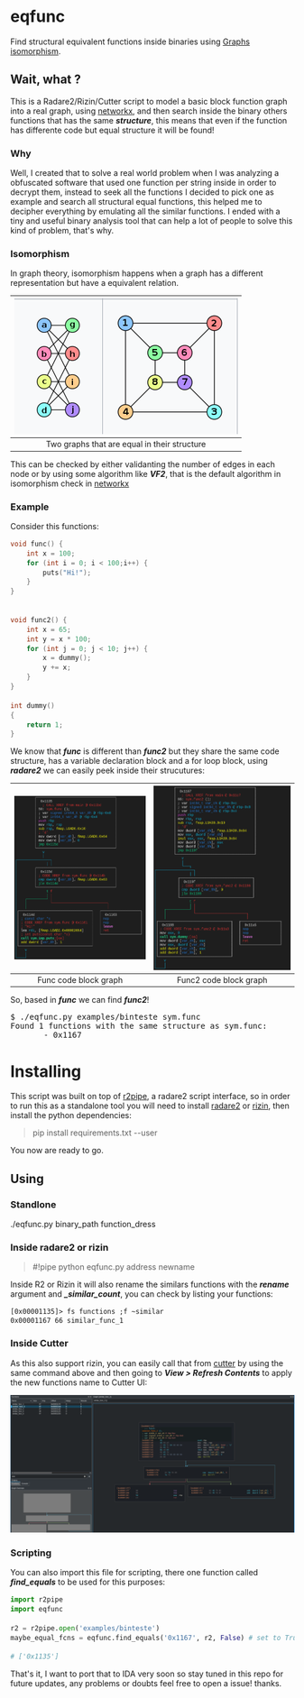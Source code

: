 # eqfunc

Find structural equivalent functions inside binaries using [Graphs isomorphism](https://en.wikipedia.org/wiki/Graph_isomorphism).

## Wait, what ?

This is a Radare2/Rizin/Cutter script to model a basic block function graph into a real graph, using [networkx](https://networkx.org/documentation/stable/reference/algorithms/isomorphism.html), and then search inside the binary others functions that has the same ***structure***, this means that even if the function has differente code but equal structure it will be found!

### Why

Well, I created that to solve a real world problem when I was analyzing a obfuscated software that used one function per string inside in order to decrypt them, instead to seek all the functions I decided to pick one as example and search all structural equal functions, this helped me to decipher everything by emulating all the similar functions. I ended with a tiny and useful binary analysis tool that can help a lot of people to solve this kind of problem, that's why.

### Isomorphism

In graph theory, isomorphism happens when a graph has a different representation but have a equivalent relation. 

|![](assets/isograph.png)|
|:--:|
|Two graphs that are equal in their structure|

This can be checked by either validanting the number of edges in each node or by using some algorithm like ***VF2***, that is the default algorithm in isomorphism check in [networkx](https://networkx.org/documentation/stable/reference/algorithms/isomorphism.html)

### Example

Consider this functions:

```c
void func() {
	int x = 100;
	for (int i = 0; i < 100;i++) {
		puts("Hi!");
	}
}


void func2() {
	int x = 65;
	int y = x * 100;
	for (int j = 0; j < 10; j++) {
		x = dummy();	
		y += x;
	}
}

int dummy() 
{
	return 1;
}
```

We know that ***func*** is different than ***func2*** but they share the same code structure, has a variable declaration block and a for loop block, using ***radare2*** we can easily peek inside their strucutures:

|![](assets/func1_graph.png)|![](assets/func2_graph.png)|
|:--:|:--:|
|Func code block graph|Func2 code block graph|

So, based in ***func*** we can find ***func2***!

<pre>
$ ./eqfunc.py examples/binteste sym.func                                              
Found 1 functions with the same structure as sym.func: 
       - 0x1167
</pre>


# Installing

This script was built on top of [r2pipe](https://github.com/radareorg/radare2-r2pipe), a radare2 script interface, so in order to run this as a standalone tool you will need to install [radare2](https://github.com/radareorg/radare2) or [rizin](https://github.com/rizinorg/rizin), then install the python dependencies:

> pip install requirements.txt --user

You now are ready to go.

## Using

### Standlone
./eqfunc.py binary_path function_dress

### Inside radare2 or rizin

>#!pipe python eqfunc.py address newname

Inside R2 or Rizin it will also rename the similars functions with the ***rename*** argument and ***_similar_count***, you can check by listing your functions:

```
[0x00001135]> fs functions ;f ~similar
0x00001167 66 similar_func_1
```

### Inside Cutter

As this also support rizin, you can easily call that from [cutter](https://cutter.re) by using the same command above and then going to ***View > Refresh Contents*** to apply the new functions name to Cutter UI:

![](assets/cutter_funcs.png)


### Scripting

You can also import this file for scripting, there one function called ***find_equals*** to be used for this purposes:


```python
import r2pipe
import eqfunc

r2 = r2pipe.open('examples/binteste')
maybe_equal_fcns = eqfunc.find_equals('0x1167', r2, False) # set to True if you are using rzpipe

# ['0x1135']
```





That's it, I want to port that to IDA very soon so stay tuned in this repo for future updates, any problems or doubts feel free to open a issue! thanks.






